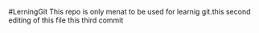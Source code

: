 #LerningGit
This repo is only menat to be used for learnig git.this second editing of this file this third commit
